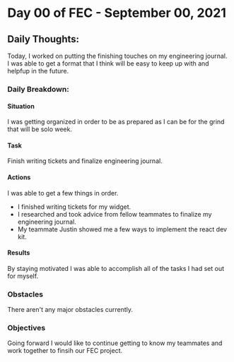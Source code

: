 # Day 00 of FEC - September 00, 2021

## Daily Thoughts:

Today, I worked on putting the finishing touches on my engineering journal. I was able to get a format that I think will be easy to keep up with and helpfup in the future.

### Daily Breakdown:

#### Situation

I was getting organized in order to be as prepared as I can be for the grind that will be solo week.

#### Task

Finish writing tickets and finalize engineering journal.

#### Actions

I was able to get a few things in order.

- I finished writing tickets for my widget.
- I researched and took advice from fellow teammates to finalize my engineering journal.
- My teammate Justin showed me a few ways to implement the react dev kit.

#### Results

By staying motivated I was able to accomplish all of the tasks I had set out for myself.

### Obstacles

There aren't any major obstacles currently.

### Objectives

Going forward I would like to continue getting to know my teammates and work together to finsih our FEC project.